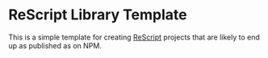 # ReScript Library Template

This is a simple template for creating [ReScript](https://rescript-lang.org) projects that are likely to end up as published as on NPM.
